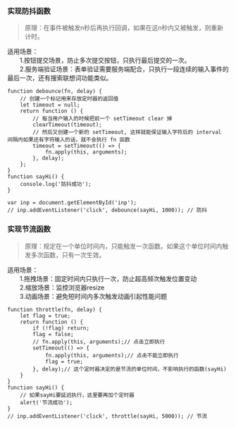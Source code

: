 ### 实现防抖函数
> 原理：在事件被触发n秒后再执行回调，如果在这n秒内又被触发，则重新计时。

适用场景：<br>
&emsp;&emsp;1.按钮提交场景，防止多次提交按钮，只执行最后提交的一次。<br>
&emsp;&emsp;2.服务端验证场景：表单验证需要服务端配合，只执行一段连续的输入事件的最后一次，还有搜索联想词功能类似。<br>

```
function debounce(fn, delay) {
    // 创建一个标记用来存放定时器的返回值
    let timeout = null; 
    return function () {
        // 每当用户输入的时候把前一个 setTimeout clear 掉
        clearTimeout(timeout); 
        // 然后又创建一个新的 setTimeout, 这样就能保证输入字符后的 interval 间隔内如果还有字符输入的话，就不会执行 fn 函数
        timeout = setTimeout(() => { 
            fn.apply(this, arguments);
        }, delay);
    };
}
function sayHi() {
    console.log('防抖成功');
}

var inp = document.getElementById('inp');
// inp.addEventListener('click', debounce(sayHi, 1000)); // 防抖
```

### 实现节流函数
> 原理：规定在一个单位时间内，只能触发一次函数。如果这个单位时间内触发多次函数，只有一次生效。

适用场景：<br>
&emsp;&emsp;1.拖拽场景：固定时间内只执行一次，防止超高频次触发位置变动<br>
&emsp;&emsp;2.缩放场景：监控浏览器resize<br>
&emsp;&emsp;3.动画场景：避免短时间内多次触发动画引起性能问题<br>

```
function throttle(fn, delay) {
    let flag = true;
    return function () {
        if (!flag) return;
        flag = false;
        // fn.apply(this, arguments);// 点击立即执行
        setTimeout(() => {
            fn.apply(this, arguments);// 点击不能立即执行
            flag = true;
        }, delay);// 这个定时器决定的是节流的单位时间，不影响执行的函数(sayHi)
    }
}
function sayHi() {                         
    // 如果sayHi要延迟执行，这里要再加个定时器
    alert('节流成功');
}
// inp.addEventListener('click', throttle(sayHi, 5000)); // 节流
```
